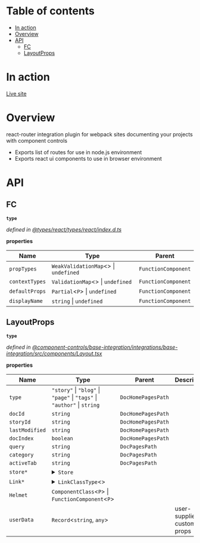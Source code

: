 # Table of contents

-   [In action](#in-action)
-   [Overview](#overview)
-   [API](#api)
    -   [FC](#fc)
    -   [LayoutProps](#layoutprops)

# In action

[Live site](https://component-controls.com)

# Overview

react-router integration plugin for webpack sites documenting your projects with component controls

-   Exports list of routes for use in node.js environment
-   Exports react ui components to use in browser environment

# API

<api-readme />

<!-- START-API-README -->

## FC

**`type`**

_defined in [@types/react/types/react/index.d.ts](https://github.com/DefinitelyTyped/DefinitelyTyped/tree/master/types/react/index.d.ts)_

**properties**

| Name           | Type                                    | Parent              |
| -------------- | --------------------------------------- | ------------------- |
| `propTypes`    | `WeakValidationMap`&lt;> \| `undefined` | `FunctionComponent` |
| `contextTypes` | `ValidationMap`&lt;> \| `undefined`     | `FunctionComponent` |
| `defaultProps` | `Partial`&lt;`P`> \| `undefined`        | `FunctionComponent` |
| `displayName`  | `string` \| `undefined`                 | `FunctionComponent` |

## LayoutProps

**`type`**

_defined in [@component-controls/base-integration/integrations/base-integration/src/components/Layout.tsx](https://github.com/ccontrols/component-controls/tree/master/integrations/base-integration/src/components/Layout.tsx#L11)_

**properties**

| Name           | Type                                                                                                                                                                                                                                                                                                                                                                                                                                                                                                                                                                                                                                                                                                                                                                                                                                                                                                                                                                                                                                                                                                                                                                                                                                                                                                                                                                                                                                                                                                                                                                                                                                                                                                                                                                                                                                                                                                                                                                                                                                                                                                                                                                                                                                                                                                                                                                                                                                                                                                                                                                                                                                                                                                                                                                                                                                                                                                                                                                                                                                                                                                                                                                                                                                                                                                                                                                                                                                                                                                                                                                                                                                                                                                                                                                                                                                                                                                                                                                                                                                                                                                                                                                                                                                                                                                                                                                                                                                                                                                                                                                                                                                                                                                                                                                                                                                                                                                                                                                                                                                                                                                                                                                                                                                                                                                                                                                                                                                                                                                                                                                                                                                                                                                                                                                                                                                                                                                                                                                                                                                                                                                                                                                                                                                                                                                                                                                                                                                                                                                                                                                                                                                                                                                                                                                                                                                                                                                                                                                                                                                                                                                                                                                                                                                                                                                                                                                                                                                                                                                                                                                                                                                                                                                                                                                                                                                                                                                                                                                                                                                                                                                                                                                                                                                                                                                                                                                                                                                                                                                                                                                                                                                                                                                                                                                                                                                                                                                                                                                                                                                                                                                                                                                                                                                                                                                                                                                                                                                                                                                                                                                                                                                                                                                                                                                                                                                                                                                                                                                                                                                                                                                                                                                                                                                                                                                                                                                                                                                                                                                                                                                                                                                                                                                                                                                                                                                                                                                                                                                                                                                                                                                                                                                                                                                                                                                                                                                                                                                                                                                                                                                                                                                                                                                                                                                                                                                                                                                                                                                                                                                                                                                                                                                                                                                                                                                                                                                                                                                                                                                                                                                                                                                                                                                                                                                                                                                                                                           | Parent             | Description                |
| -------------- | ---------------------------------------------------------------------------------------------------------------------------------------------------------------------------------------------------------------------------------------------------------------------------------------------------------------------------------------------------------------------------------------------------------------------------------------------------------------------------------------------------------------------------------------------------------------------------------------------------------------------------------------------------------------------------------------------------------------------------------------------------------------------------------------------------------------------------------------------------------------------------------------------------------------------------------------------------------------------------------------------------------------------------------------------------------------------------------------------------------------------------------------------------------------------------------------------------------------------------------------------------------------------------------------------------------------------------------------------------------------------------------------------------------------------------------------------------------------------------------------------------------------------------------------------------------------------------------------------------------------------------------------------------------------------------------------------------------------------------------------------------------------------------------------------------------------------------------------------------------------------------------------------------------------------------------------------------------------------------------------------------------------------------------------------------------------------------------------------------------------------------------------------------------------------------------------------------------------------------------------------------------------------------------------------------------------------------------------------------------------------------------------------------------------------------------------------------------------------------------------------------------------------------------------------------------------------------------------------------------------------------------------------------------------------------------------------------------------------------------------------------------------------------------------------------------------------------------------------------------------------------------------------------------------------------------------------------------------------------------------------------------------------------------------------------------------------------------------------------------------------------------------------------------------------------------------------------------------------------------------------------------------------------------------------------------------------------------------------------------------------------------------------------------------------------------------------------------------------------------------------------------------------------------------------------------------------------------------------------------------------------------------------------------------------------------------------------------------------------------------------------------------------------------------------------------------------------------------------------------------------------------------------------------------------------------------------------------------------------------------------------------------------------------------------------------------------------------------------------------------------------------------------------------------------------------------------------------------------------------------------------------------------------------------------------------------------------------------------------------------------------------------------------------------------------------------------------------------------------------------------------------------------------------------------------------------------------------------------------------------------------------------------------------------------------------------------------------------------------------------------------------------------------------------------------------------------------------------------------------------------------------------------------------------------------------------------------------------------------------------------------------------------------------------------------------------------------------------------------------------------------------------------------------------------------------------------------------------------------------------------------------------------------------------------------------------------------------------------------------------------------------------------------------------------------------------------------------------------------------------------------------------------------------------------------------------------------------------------------------------------------------------------------------------------------------------------------------------------------------------------------------------------------------------------------------------------------------------------------------------------------------------------------------------------------------------------------------------------------------------------------------------------------------------------------------------------------------------------------------------------------------------------------------------------------------------------------------------------------------------------------------------------------------------------------------------------------------------------------------------------------------------------------------------------------------------------------------------------------------------------------------------------------------------------------------------------------------------------------------------------------------------------------------------------------------------------------------------------------------------------------------------------------------------------------------------------------------------------------------------------------------------------------------------------------------------------------------------------------------------------------------------------------------------------------------------------------------------------------------------------------------------------------------------------------------------------------------------------------------------------------------------------------------------------------------------------------------------------------------------------------------------------------------------------------------------------------------------------------------------------------------------------------------------------------------------------------------------------------------------------------------------------------------------------------------------------------------------------------------------------------------------------------------------------------------------------------------------------------------------------------------------------------------------------------------------------------------------------------------------------------------------------------------------------------------------------------------------------------------------------------------------------------------------------------------------------------------------------------------------------------------------------------------------------------------------------------------------------------------------------------------------------------------------------------------------------------------------------------------------------------------------------------------------------------------------------------------------------------------------------------------------------------------------------------------------------------------------------------------------------------------------------------------------------------------------------------------------------------------------------------------------------------------------------------------------------------------------------------------------------------------------------------------------------------------------------------------------------------------------------------------------------------------------------------------------------------------------------------------------------------------------------------------------------------------------------------------------------------------------------------------------------------------------------------------------------------------------------------------------------------------------------------------------------------------------------------------------------------------------------------------------------------------------------------------------------------------------------------------------------------------------------------------------------------------------------------------------------------------------------------------------------------------------------------------------------------------------------------------------------------------------------------------------------------------------------------------------------------------------------------------------------------------------------------------------------------------------------------------------------------------------------------------------------------------------------------------------------------------------------------------------------------------------------------------------------------------------------------------------------------------------------------------------------------------------------------------------------------------------------------------------------------------------------------------------------------------------------------------------------------------------------------------------------------------------------------------------------------------------------------------------------------------------------------------------------------------------------------------------------------------------------------------------------------------------------------------------------------------------------------------------------------------------------------------------------------------------------------------------------------------------------------------------------------------------------------------------------------------------------------------------------------------------------------------------------------------------------------------------------------------------------------------------------------------------------------------------------------------------------------------------------------------------------------------------------------------------------------------------------------------------------------------------------------------------------------------------------------------------------------------------------------------------------------------------------------------------------------------------------------------------------------------------------------------------------------------------------------------------------------------------------------------------------------------------------------------------------------------------------------------------------------------------------------------------------------------------------------------------------------------------------------------------------------------------------------------------------------------------------------------------------------------------------------------------------------------------------------------------------------------------------------------------------------------------------------------------------------------------------------------------------------------------------------------------------------------------------------------------------------------------------- | ------------------ | -------------------------- |
| `type`         | `"story"` \| `"blog"` \| `"page"` \| `"tags"` \| `"author"` \| `string`                                                                                                                                                                                                                                                                                                                                                                                                                                                                                                                                                                                                                                                                                                                                                                                                                                                                                                                                                                                                                                                                                                                                                                                                                                                                                                                                                                                                                                                                                                                                                                                                                                                                                                                                                                                                                                                                                                                                                                                                                                                                                                                                                                                                                                                                                                                                                                                                                                                                                                                                                                                                                                                                                                                                                                                                                                                                                                                                                                                                                                                                                                                                                                                                                                                                                                                                                                                                                                                                                                                                                                                                                                                                                                                                                                                                                                                                                                                                                                                                                                                                                                                                                                                                                                                                                                                                                                                                                                                                                                                                                                                                                                                                                                                                                                                                                                                                                                                                                                                                                                                                                                                                                                                                                                                                                                                                                                                                                                                                                                                                                                                                                                                                                                                                                                                                                                                                                                                                                                                                                                                                                                                                                                                                                                                                                                                                                                                                                                                                                                                                                                                                                                                                                                                                                                                                                                                                                                                                                                                                                                                                                                                                                                                                                                                                                                                                                                                                                                                                                                                                                                                                                                                                                                                                                                                                                                                                                                                                                                                                                                                                                                                                                                                                                                                                                                                                                                                                                                                                                                                                                                                                                                                                                                                                                                                                                                                                                                                                                                                                                                                                                                                                                                                                                                                                                                                                                                                                                                                                                                                                                                                                                                                                                                                                                                                                                                                                                                                                                                                                                                                                                                                                                                                                                                                                                                                                                                                                                                                                                                                                                                                                                                                                                                                                                                                                                                                                                                                                                                                                                                                                                                                                                                                                                                                                                                                                                                                                                                                                                                                                                                                                                                                                                                                                                                                                                                                                                                                                                                                                                                                                                                                                                                                                                                                                                                                                                                                                                                                                                                                                                                                                                                                                                                                                                                                                                        | `DocHomePagesPath` |                            |
| `docId`        | `string`                                                                                                                                                                                                                                                                                                                                                                                                                                                                                                                                                                                                                                                                                                                                                                                                                                                                                                                                                                                                                                                                                                                                                                                                                                                                                                                                                                                                                                                                                                                                                                                                                                                                                                                                                                                                                                                                                                                                                                                                                                                                                                                                                                                                                                                                                                                                                                                                                                                                                                                                                                                                                                                                                                                                                                                                                                                                                                                                                                                                                                                                                                                                                                                                                                                                                                                                                                                                                                                                                                                                                                                                                                                                                                                                                                                                                                                                                                                                                                                                                                                                                                                                                                                                                                                                                                                                                                                                                                                                                                                                                                                                                                                                                                                                                                                                                                                                                                                                                                                                                                                                                                                                                                                                                                                                                                                                                                                                                                                                                                                                                                                                                                                                                                                                                                                                                                                                                                                                                                                                                                                                                                                                                                                                                                                                                                                                                                                                                                                                                                                                                                                                                                                                                                                                                                                                                                                                                                                                                                                                                                                                                                                                                                                                                                                                                                                                                                                                                                                                                                                                                                                                                                                                                                                                                                                                                                                                                                                                                                                                                                                                                                                                                                                                                                                                                                                                                                                                                                                                                                                                                                                                                                                                                                                                                                                                                                                                                                                                                                                                                                                                                                                                                                                                                                                                                                                                                                                                                                                                                                                                                                                                                                                                                                                                                                                                                                                                                                                                                                                                                                                                                                                                                                                                                                                                                                                                                                                                                                                                                                                                                                                                                                                                                                                                                                                                                                                                                                                                                                                                                                                                                                                                                                                                                                                                                                                                                                                                                                                                                                                                                                                                                                                                                                                                                                                                                                                                                                                                                                                                                                                                                                                                                                                                                                                                                                                                                                                                                                                                                                                                                                                                                                                                                                                                                                                                                                                                                       | `DocHomePagesPath` |                            |
| `storyId`      | `string`                                                                                                                                                                                                                                                                                                                                                                                                                                                                                                                                                                                                                                                                                                                                                                                                                                                                                                                                                                                                                                                                                                                                                                                                                                                                                                                                                                                                                                                                                                                                                                                                                                                                                                                                                                                                                                                                                                                                                                                                                                                                                                                                                                                                                                                                                                                                                                                                                                                                                                                                                                                                                                                                                                                                                                                                                                                                                                                                                                                                                                                                                                                                                                                                                                                                                                                                                                                                                                                                                                                                                                                                                                                                                                                                                                                                                                                                                                                                                                                                                                                                                                                                                                                                                                                                                                                                                                                                                                                                                                                                                                                                                                                                                                                                                                                                                                                                                                                                                                                                                                                                                                                                                                                                                                                                                                                                                                                                                                                                                                                                                                                                                                                                                                                                                                                                                                                                                                                                                                                                                                                                                                                                                                                                                                                                                                                                                                                                                                                                                                                                                                                                                                                                                                                                                                                                                                                                                                                                                                                                                                                                                                                                                                                                                                                                                                                                                                                                                                                                                                                                                                                                                                                                                                                                                                                                                                                                                                                                                                                                                                                                                                                                                                                                                                                                                                                                                                                                                                                                                                                                                                                                                                                                                                                                                                                                                                                                                                                                                                                                                                                                                                                                                                                                                                                                                                                                                                                                                                                                                                                                                                                                                                                                                                                                                                                                                                                                                                                                                                                                                                                                                                                                                                                                                                                                                                                                                                                                                                                                                                                                                                                                                                                                                                                                                                                                                                                                                                                                                                                                                                                                                                                                                                                                                                                                                                                                                                                                                                                                                                                                                                                                                                                                                                                                                                                                                                                                                                                                                                                                                                                                                                                                                                                                                                                                                                                                                                                                                                                                                                                                                                                                                                                                                                                                                                                                                                                                                       | `DocHomePagesPath` |                            |
| `lastModified` | `string`                                                                                                                                                                                                                                                                                                                                                                                                                                                                                                                                                                                                                                                                                                                                                                                                                                                                                                                                                                                                                                                                                                                                                                                                                                                                                                                                                                                                                                                                                                                                                                                                                                                                                                                                                                                                                                                                                                                                                                                                                                                                                                                                                                                                                                                                                                                                                                                                                                                                                                                                                                                                                                                                                                                                                                                                                                                                                                                                                                                                                                                                                                                                                                                                                                                                                                                                                                                                                                                                                                                                                                                                                                                                                                                                                                                                                                                                                                                                                                                                                                                                                                                                                                                                                                                                                                                                                                                                                                                                                                                                                                                                                                                                                                                                                                                                                                                                                                                                                                                                                                                                                                                                                                                                                                                                                                                                                                                                                                                                                                                                                                                                                                                                                                                                                                                                                                                                                                                                                                                                                                                                                                                                                                                                                                                                                                                                                                                                                                                                                                                                                                                                                                                                                                                                                                                                                                                                                                                                                                                                                                                                                                                                                                                                                                                                                                                                                                                                                                                                                                                                                                                                                                                                                                                                                                                                                                                                                                                                                                                                                                                                                                                                                                                                                                                                                                                                                                                                                                                                                                                                                                                                                                                                                                                                                                                                                                                                                                                                                                                                                                                                                                                                                                                                                                                                                                                                                                                                                                                                                                                                                                                                                                                                                                                                                                                                                                                                                                                                                                                                                                                                                                                                                                                                                                                                                                                                                                                                                                                                                                                                                                                                                                                                                                                                                                                                                                                                                                                                                                                                                                                                                                                                                                                                                                                                                                                                                                                                                                                                                                                                                                                                                                                                                                                                                                                                                                                                                                                                                                                                                                                                                                                                                                                                                                                                                                                                                                                                                                                                                                                                                                                                                                                                                                                                                                                                                                                                                       | `DocHomePagesPath` |                            |
| `docIndex`     | `boolean`                                                                                                                                                                                                                                                                                                                                                                                                                                                                                                                                                                                                                                                                                                                                                                                                                                                                                                                                                                                                                                                                                                                                                                                                                                                                                                                                                                                                                                                                                                                                                                                                                                                                                                                                                                                                                                                                                                                                                                                                                                                                                                                                                                                                                                                                                                                                                                                                                                                                                                                                                                                                                                                                                                                                                                                                                                                                                                                                                                                                                                                                                                                                                                                                                                                                                                                                                                                                                                                                                                                                                                                                                                                                                                                                                                                                                                                                                                                                                                                                                                                                                                                                                                                                                                                                                                                                                                                                                                                                                                                                                                                                                                                                                                                                                                                                                                                                                                                                                                                                                                                                                                                                                                                                                                                                                                                                                                                                                                                                                                                                                                                                                                                                                                                                                                                                                                                                                                                                                                                                                                                                                                                                                                                                                                                                                                                                                                                                                                                                                                                                                                                                                                                                                                                                                                                                                                                                                                                                                                                                                                                                                                                                                                                                                                                                                                                                                                                                                                                                                                                                                                                                                                                                                                                                                                                                                                                                                                                                                                                                                                                                                                                                                                                                                                                                                                                                                                                                                                                                                                                                                                                                                                                                                                                                                                                                                                                                                                                                                                                                                                                                                                                                                                                                                                                                                                                                                                                                                                                                                                                                                                                                                                                                                                                                                                                                                                                                                                                                                                                                                                                                                                                                                                                                                                                                                                                                                                                                                                                                                                                                                                                                                                                                                                                                                                                                                                                                                                                                                                                                                                                                                                                                                                                                                                                                                                                                                                                                                                                                                                                                                                                                                                                                                                                                                                                                                                                                                                                                                                                                                                                                                                                                                                                                                                                                                                                                                                                                                                                                                                                                                                                                                                                                                                                                                                                                                                                                                      | `DocHomePagesPath` |                            |
| `query`        | `string`                                                                                                                                                                                                                                                                                                                                                                                                                                                                                                                                                                                                                                                                                                                                                                                                                                                                                                                                                                                                                                                                                                                                                                                                                                                                                                                                                                                                                                                                                                                                                                                                                                                                                                                                                                                                                                                                                                                                                                                                                                                                                                                                                                                                                                                                                                                                                                                                                                                                                                                                                                                                                                                                                                                                                                                                                                                                                                                                                                                                                                                                                                                                                                                                                                                                                                                                                                                                                                                                                                                                                                                                                                                                                                                                                                                                                                                                                                                                                                                                                                                                                                                                                                                                                                                                                                                                                                                                                                                                                                                                                                                                                                                                                                                                                                                                                                                                                                                                                                                                                                                                                                                                                                                                                                                                                                                                                                                                                                                                                                                                                                                                                                                                                                                                                                                                                                                                                                                                                                                                                                                                                                                                                                                                                                                                                                                                                                                                                                                                                                                                                                                                                                                                                                                                                                                                                                                                                                                                                                                                                                                                                                                                                                                                                                                                                                                                                                                                                                                                                                                                                                                                                                                                                                                                                                                                                                                                                                                                                                                                                                                                                                                                                                                                                                                                                                                                                                                                                                                                                                                                                                                                                                                                                                                                                                                                                                                                                                                                                                                                                                                                                                                                                                                                                                                                                                                                                                                                                                                                                                                                                                                                                                                                                                                                                                                                                                                                                                                                                                                                                                                                                                                                                                                                                                                                                                                                                                                                                                                                                                                                                                                                                                                                                                                                                                                                                                                                                                                                                                                                                                                                                                                                                                                                                                                                                                                                                                                                                                                                                                                                                                                                                                                                                                                                                                                                                                                                                                                                                                                                                                                                                                                                                                                                                                                                                                                                                                                                                                                                                                                                                                                                                                                                                                                                                                                                                                                                                       | `DocPagesPath`     |                            |
| `category`     | `string`                                                                                                                                                                                                                                                                                                                                                                                                                                                                                                                                                                                                                                                                                                                                                                                                                                                                                                                                                                                                                                                                                                                                                                                                                                                                                                                                                                                                                                                                                                                                                                                                                                                                                                                                                                                                                                                                                                                                                                                                                                                                                                                                                                                                                                                                                                                                                                                                                                                                                                                                                                                                                                                                                                                                                                                                                                                                                                                                                                                                                                                                                                                                                                                                                                                                                                                                                                                                                                                                                                                                                                                                                                                                                                                                                                                                                                                                                                                                                                                                                                                                                                                                                                                                                                                                                                                                                                                                                                                                                                                                                                                                                                                                                                                                                                                                                                                                                                                                                                                                                                                                                                                                                                                                                                                                                                                                                                                                                                                                                                                                                                                                                                                                                                                                                                                                                                                                                                                                                                                                                                                                                                                                                                                                                                                                                                                                                                                                                                                                                                                                                                                                                                                                                                                                                                                                                                                                                                                                                                                                                                                                                                                                                                                                                                                                                                                                                                                                                                                                                                                                                                                                                                                                                                                                                                                                                                                                                                                                                                                                                                                                                                                                                                                                                                                                                                                                                                                                                                                                                                                                                                                                                                                                                                                                                                                                                                                                                                                                                                                                                                                                                                                                                                                                                                                                                                                                                                                                                                                                                                                                                                                                                                                                                                                                                                                                                                                                                                                                                                                                                                                                                                                                                                                                                                                                                                                                                                                                                                                                                                                                                                                                                                                                                                                                                                                                                                                                                                                                                                                                                                                                                                                                                                                                                                                                                                                                                                                                                                                                                                                                                                                                                                                                                                                                                                                                                                                                                                                                                                                                                                                                                                                                                                                                                                                                                                                                                                                                                                                                                                                                                                                                                                                                                                                                                                                                                                                                                       | `DocPagesPath`     |                            |
| `activeTab`    | `string`                                                                                                                                                                                                                                                                                                                                                                                                                                                                                                                                                                                                                                                                                                                                                                                                                                                                                                                                                                                                                                                                                                                                                                                                                                                                                                                                                                                                                                                                                                                                                                                                                                                                                                                                                                                                                                                                                                                                                                                                                                                                                                                                                                                                                                                                                                                                                                                                                                                                                                                                                                                                                                                                                                                                                                                                                                                                                                                                                                                                                                                                                                                                                                                                                                                                                                                                                                                                                                                                                                                                                                                                                                                                                                                                                                                                                                                                                                                                                                                                                                                                                                                                                                                                                                                                                                                                                                                                                                                                                                                                                                                                                                                                                                                                                                                                                                                                                                                                                                                                                                                                                                                                                                                                                                                                                                                                                                                                                                                                                                                                                                                                                                                                                                                                                                                                                                                                                                                                                                                                                                                                                                                                                                                                                                                                                                                                                                                                                                                                                                                                                                                                                                                                                                                                                                                                                                                                                                                                                                                                                                                                                                                                                                                                                                                                                                                                                                                                                                                                                                                                                                                                                                                                                                                                                                                                                                                                                                                                                                                                                                                                                                                                                                                                                                                                                                                                                                                                                                                                                                                                                                                                                                                                                                                                                                                                                                                                                                                                                                                                                                                                                                                                                                                                                                                                                                                                                                                                                                                                                                                                                                                                                                                                                                                                                                                                                                                                                                                                                                                                                                                                                                                                                                                                                                                                                                                                                                                                                                                                                                                                                                                                                                                                                                                                                                                                                                                                                                                                                                                                                                                                                                                                                                                                                                                                                                                                                                                                                                                                                                                                                                                                                                                                                                                                                                                                                                                                                                                                                                                                                                                                                                                                                                                                                                                                                                                                                                                                                                                                                                                                                                                                                                                                                                                                                                                                                                                                                       | `DocPagesPath`     |                            |
| `store*`       | <details><summary>`Store`</summary><blockquote>`error`: `string`<br /><details><summary>`config`\*</summary><blockquote>`author`: `string`<br />`category`: `string`<br />`title`: `string`<br />`logo`: `string` \| `ReactNode`<br /><details><summary>`app`</summary><blockquote>`propTypes`: `WeakValidationMap`&lt;`P`> \| `undefined`<br />`contextTypes`: `ValidationMap`&lt;`any`> \| `undefined`<br />`defaultProps`: `Partial`&lt;`P`> \| `undefined`<br />`displayName`\*: </blockquote></details>`description`: `string`<br />`copyright`: `string`<br />`language`: `string`<br />`image`: `string`<br />`links`: (`DetailedHTMLProps`&lt;>)\[]<br />`seo`: `ReactChild` \| `ReactFragment` \| `ReactPortal` \| `boolean` \| `null` \| `undefined`<br /><details><summary>`pages`</summary><blockquote>\[`string`]: <details><summary>`type`</summary><blockquote>`basePath`\*: <br />`sideNav`\*: <br />`label`\*: <br />`indexHome`\*: <br />`topMenu`\*: <br />`container`\*: <br />`tabs`\*: <br />`navSidebar`\*: <br />`contextSidebar`\*: <br />`fullPage`\*: </blockquote></details></blockquote></details><details><summary>`theme`</summary><blockquote>\[`string`]: `any`</blockquote></details>`storySort`: **function** (<br />`a`\*: `string`<br />`b`\*: `string`<br />) => `number`<br /><details><summary>`toolbar`</summary><blockquote>`left`: ActionItems<br />`right`: ActionItems</blockquote></details><details><summary>`footer`</summary><blockquote>`left`: ActionItems<br />`right`: ActionItems</blockquote></details>`sidebar`: `ActionItem`\[]<br />`menu`: `StaticMenuItem`\[]<br />`components`: `Record`&lt;`string`, `unknown`><br />`analytics`: `any`<br />`component`: `string` \| `Record`&lt;`string`, `unknown`> \| `ElementType`&lt;`Props`><br />`subcomponents`: `Record`&lt;`string`, (`string`, `Record`&lt;`string`, `unknown`>, `ElementType`&lt;`Props`>)><br /><details><summary>`controls`</summary><blockquote>\[`string`]: `ComponentControlText` \| `ComponentControlBoolean` \| `ComponentControlColor` \| `ComponentControlDate` \| `ComponentControlObject`&lt;`P`> \| `ComponentControlButton` \| `ComponentControlOptions` \| `ComponentControlNumber` \| `ComponentControlArray` \| `ComponentControlFiles`</blockquote></details><details><summary>`smartControls`</summary><blockquote>`smart`: `boolean`<br />`include`: `string`\[] \| `IncludeFn`<br />`exclude`: `string`\[] \| `IncludeFn`</blockquote></details>`decorators`: `StoryRenderFn`\[]<br />`plugins`: `any`<br />`renderFn`: **function** (<br /><details><summary>`props`\*</summary><blockquote><details><summary>`story`\*</summary><blockquote>`name`\*: <br />`storyName`\*: <br />`id`\*: <br />`rawId`\*: <br />`doc`\*: <br />`storyFn`\*: <br />`description`\*: <br />`arguments`\*: <br />`loc`\*: <br />`source`\*: <br />`subtitle`\*: <br />`dynamic`\*: <br />`dynamicId`\*: <br />`component`\*: <br />`subcomponents`\*: <br />`controls`\*: <br />`smartControls`\*: <br />`decorators`\*: <br />`plugins`\*: <br />`category`\*: </blockquote></details><details><summary>`doc`</summary><blockquote>`title`\*: <br />`type`\*: <br />`route`\*: <br />`date`\*: <br />`dateModified`\*: <br />`status`\*: <br />`tags`\*: <br />`keywords`\*: <br />`description`\*: <br />`image`\*: <br />`author`\*: <br />`order`\*: <br />`menu`\*: <br />`template`\*: <br />`stories`\*: <br />`source`\*: <br />`fileName`\*: <br />`package`\*: <br />`testFiles`\*: <br />`testCoverage`\*: <br />`testData`\*: <br />`renderFn`\*: <br />`data`\*: <br />`componentsLookup`\*: <br />`MDXPage`\*: <br />`isMDXComponent`\*: <br />`parameters`\*: <br />`component`\*: <br />`subcomponents`\*: <br />`controls`\*: <br />`smartControls`\*: <br />`decorators`\*: <br />`plugins`\*: <br />`category`\*: <br />`navSidebar`\*: <br />`contextSidebar`\*: <br />`fullPage`\*: </blockquote></details>`values`: ExampleControls<br />`options`: `any`</blockquote></details>) => `any`<br />`webpack`: `Configuration` \| `WebpackConfigFn`<br />`finalWebpack`: `Configuration` \| `WebpackConfigFn`<br />`presets`: `RuleType`\[]<br />`configPath`: `string`<br />`distFolder`: `string`<br />`bundleName`: `string`<br />`staticFolder`: `string`<br />`cssFileName`: `string`<br />`logOptions`: `Partial`&lt;`LogOptions`><br />`mode`: `"none"` \| `"development"` \| `"production"`<br /><details><summary>`loaders`</summary><blockquote>`encodeHTML`\*: encodeHTML<br />`at`\*: **function** (<br />`index`\*: <br />) => `T` \| `undefined`<br />`module`: `string`<br />`ident`: `string`<br />`loader`: `string`<br />`options`: `string` \| `type`</blockquote></details>`stories`: `string` \| `string`\[]<br />`files`: `string` \| `string`\[]<br />`siteRoot`: `string`<br />`ignore`: `string`\[]<br />`categories`: `DocType`\[]<br />`siteMap`: `type` \| `boolean`<br />`siteUrl`: `string`<br />`instrument`: `any`<br /><details><summary>`search`</summary><blockquote>`indexingModule`: `string`<br />`searchingModule`\*: `string`<br />`fields`: `SearchFields`\[]<br />`emptySearchDocuments`: `string`\[]<br />`hitsPerPage`: `number`<br />`options`: `any`</blockquote></details><details><summary>`tokens`</summary><blockquote>`figmaAccessToken`: `string`<br />`githubAccessToken`: `string`</blockquote></details></blockquote></details><details><summary>`docs`\*</summary><blockquote>\[`string`]: <details><summary>`type`</summary><blockquote>\[`string`]: `any`<br />`title`\*: `string`<br />`type`: DocType<br />`route`: `string`<br />`date`: `string`<br />`dateModified`: `string`<br />`status`: `"draft"` \| `"published"`<br />`tags`: `string`\[]<br />`keywords`: `string`\[]<br />`description`: `string` \| `JSX.Element`<br />`image`: `string`<br />`author`: `string`<br />`order`: `number`<br />`menu`: `string`<br /><details><summary>`template`</summary><blockquote>`bind`\*: **function** (<br />`props`\*: <br />) => `Example`&lt;`Props`><br />`category`: `string`<br />`description`: `string`<br /><details><summary>`component`</summary><blockquote>`encodeHTML`\*: <br />`at`\*: </blockquote></details>`subcomponents`: `Record`&lt;`string`, (`string`, `Record`&lt;`string`, `unknown`>, `ElementType`&lt;`Props`>)><br />`smartControls`: SmartControls<br />`decorators`: `StoryRenderFn`\[]<br />`plugins`: `any`<br />`source`: `string`<br />`storyName`: `string`<br />`id`: `string`<br />`rawId`: `string`<br />`doc`: `string`<br />`storyFn`: StoryRenderFn<br /><details><summary>`loc`</summary><blockquote>`start`\*: <br />`end`\*: </blockquote></details>`subtitle`: `string`<br />`dynamic`: `boolean`<br />`dynamicId`: `string`<br />`controls`: ExampleControls</blockquote></details>`stories`: `string`\[]<br />`source`: `string`<br />`fileName`: `string`<br />`package`: `string`<br />`testFiles`: `string`\[]<br />`testCoverage`: `string`\[]<br />`testData`: `string`<br />`renderFn`: **function** (<br />`props`\*: <br />) => `any`<br /><details><summary>`data`</summary><blockquote>\[`string`]: </blockquote></details><details><summary>`componentsLookup`</summary><blockquote>\[`string`]: `string`</blockquote></details>`MDXPage`: `any`<br />`isMDXComponent`: `boolean`<br />`parameters`: `any`<br /><details><summary>`component`</summary><blockquote>`encodeHTML`\*: encodeHTML<br />`at`\*: **function** (<br />`index`\*: <br />) => `T` \| `undefined`</blockquote></details>`subcomponents`: `Record`&lt;`string`, (`string`, `Record`&lt;`string`, `unknown`>, `ElementType`&lt;`Props`>)><br />`controls`: ComponentControls<br />`smartControls`: SmartControls<br />`decorators`: `StoryRenderFn`\[]<br />`plugins`: `any`<br />`category`: `string`<br />`navSidebar`: `boolean`<br />`contextSidebar`: `boolean`<br />`fullPage`: `boolean`</blockquote></details></blockquote></details><details><summary>`stories`\*</summary><blockquote>\[`string`]: <details><summary>`type`</summary><blockquote>`name`\*: `string`<br />`storyName`: `string`<br />`id`: `string`<br />`rawId`: `string`<br />`doc`: `string`<br />`storyFn`: StoryRenderFn<br />`description`: `string`<br />`arguments`: `StoryArgument`\[]<br /><details><summary>`loc`</summary><blockquote>`start`\*: <br />`end`\*: </blockquote></details>`source`: `string`<br />`subtitle`: `string`<br />`dynamic`: `boolean`<br />`dynamicId`: `string`<br /><details><summary>`component`</summary><blockquote>`encodeHTML`\*: encodeHTML<br />`at`\*: **function** (<br />`index`\*: <br />) => `T` \| `undefined`</blockquote></details>`subcomponents`: `Record`&lt;`string`, (`string`, `Record`&lt;`string`, `unknown`>, `ElementType`&lt;`Props`>)><br />`controls`: ComponentControls<br />`smartControls`: SmartControls<br />`decorators`: `StoryRenderFn`\[]<br />`plugins`: `any`<br />`category`: `string`</blockquote></details></blockquote></details><details><summary>`components`\*</summary><blockquote>\[`string`]: <details><summary>`interface`</summary><blockquote>`name`\*: `string`<br />`importedName`: `"default"` \| `"namespace"` \| `string`<br />`from`: `string`<br />`request`: `string`<br />`fileName`: `string`<br />`propsInfoFile`: `string`<br /><details><summary>`loc`</summary><blockquote>`start`\*: <br />`end`\*: </blockquote></details>`package`: `string`<br />`source`: `string`<br /><details><summary>`info`</summary><blockquote>`displayName`\*: <br />`description`\*: <br />`props`\*: </blockquote></details><details><summary>`externalDependencies`</summary><blockquote>\[`string`]: (`Omit`&lt;`ImportType`, `"from"`>)\[]</blockquote></details><details><summary>`localDependencies`</summary><blockquote>\[`string`]: (`Omit`&lt;`ImportType`, `"from"`>)\[]</blockquote></details>`jsx`: `JSXNode`\[]<br /><details><summary>`fileInfo`</summary><blockquote>`dateCreated`\*: <br />`dateModified`\*: <br />`commits`\*: <br />`sloc`\*: </blockquote></details><details><summary>`jest`</summary><blockquote>`results`\*: <br />`coverage`\*: </blockquote></details></blockquote></details></blockquote></details><details><summary>`packages`\*</summary><blockquote>\[`string`]: <details><summary>`interface`</summary><blockquote>`fileHash`\*: `string`<br />`name`: `string`<br />`version`: `string`<br /><details><summary>`dependencies`</summary><blockquote>\[`string`]: PackageDependency</blockquote></details><details><summary>`devDependencies`</summary><blockquote>\[`string`]: PackageDependency</blockquote></details><details><summary>`peerDependencies`</summary><blockquote>\[`string`]: PackageDependency</blockquote></details>`privateNpm`: `boolean`<br /><details><summary>`repository`\*</summary><blockquote>`browse`: `string`<br />`docs`: `string`<br />`issues`: `string`</blockquote></details></blockquote></details></blockquote></details>`addObserver`\*: **function** (<br />`observer`\*: **function** (<br />`story`: Story<br />) => `void`<br />) => `void`<br />`removeObserver`\*: **function** (<br />`observer`\*: **function** (<br />`story`: Story<br />) => `void`<br />) => `void`<br />`updateStory`\*: **function** (<br /><details><summary>`story`\*</summary><blockquote>`name`\*: `string`<br />`storyName`: `string`<br />`id`: `string`<br />`rawId`: `string`<br />`doc`: `string`<br />`storyFn`: StoryRenderFn<br />`description`: `string`<br />`arguments`: `StoryArgument`\[]<br /><details><summary>`loc`</summary><blockquote>`start`\*: <br />`end`\*: </blockquote></details>`source`: `string`<br />`subtitle`: `string`<br />`dynamic`: `boolean`<br />`dynamicId`: `string`<br />`component`: `string` \| `Record`&lt;`string`, `unknown`> \| `ElementType`&lt;`Props`><br />`subcomponents`: `Record`&lt;`string`, (`string`, `Record`&lt;`string`, `unknown`>, `ElementType`&lt;`Props`>)><br />`controls`: ComponentControls<br />`smartControls`: SmartControls<br />`decorators`: `StoryRenderFn`\[]<br />`plugins`: `any`<br />`category`: `string`</blockquote></details>) => `void`<br />`search`: **function** (<br /><details><summary>`store`\*</summary><blockquote>`error`\*: <br />`config`\*: <br />`docs`\*: <br />`stories`\*: <br />`components`\*: <br />`packages`\*: <br />`addObserver`\*: <br />`removeObserver`\*: <br />`updateStory`\*: <br />`search`\*: </blockquote></details>) => <details><summary>`SearchResult`</summary><blockquote>`items`\*: `SearchItem`\[]<br />`searchFn`\*: **function** (<br />`search`\*: `string`<br />) => `void`<br /><details><summary>`provider`</summary><blockquote>`logo`\*: ReactNode<br />`url`\*: `string`<br />`name`\*: `string`</blockquote></details></blockquote></details></blockquote></details> |                    |                            |
| `Link*`        | <details><summary>`LinkClassType`&lt;></summary><blockquote>`propTypes`: `WeakValidationMap`&lt;> \| `undefined`<br />`contextTypes`: `ValidationMap`&lt;> \| `undefined`<br />`defaultProps`: `Partial`&lt;`P`> \| `undefined`<br />`displayName`: `string` \| `undefined`</blockquote></details>                                                                                                                                                                                                                                                                                                                                                                                                                                                                                                                                                                                                                                                                                                                                                                                                                                                                                                                                                                                                                                                                                                                                                                                                                                                                                                                                                                                                                                                                                                                                                                                                                                                                                                                                                                                                                                                                                                                                                                                                                                                                                                                                                                                                                                                                                                                                                                                                                                                                                                                                                                                                                                                                                                                                                                                                                                                                                                                                                                                                                                                                                                                                                                                                                                                                                                                                                                                                                                                                                                                                                                                                                                                                                                                                                                                                                                                                                                                                                                                                                                                                                                                                                                                                                                                                                                                                                                                                                                                                                                                                                                                                                                                                                                                                                                                                                                                                                                                                                                                                                                                                                                                                                                                                                                                                                                                                                                                                                                                                                                                                                                                                                                                                                                                                                                                                                                                                                                                                                                                                                                                                                                                                                                                                                                                                                                                                                                                                                                                                                                                                                                                                                                                                                                                                                                                                                                                                                                                                                                                                                                                                                                                                                                                                                                                                                                                                                                                                                                                                                                                                                                                                                                                                                                                                                                                                                                                                                                                                                                                                                                                                                                                                                                                                                                                                                                                                                                                                                                                                                                                                                                                                                                                                                                                                                                                                                                                                                                                                                                                                                                                                                                                                                                                                                                                                                                                                                                                                                                                                                                                                                                                                                                                                                                                                                                                                                                                                                                                                                                                                                                                                                                                                                                                                                                                                                                                                                                                                                                                                                                                                                                                                                                                                                                                                                                                                                                                                                                                                                                                                                                                                                                                                                                                                                                                                                                                                                                                                                                                                                                                                                                                                                                                                                                                                                                                                                                                                                                                                                                                                                                                                                                                                                                                                                                                                                                                                                                                                                                                                                                                                                                                             |                    |                            |
| `Helmet`       | `ComponentClass`&lt;`P`> \| `FunctionComponent`&lt;`P`>                                                                                                                                                                                                                                                                                                                                                                                                                                                                                                                                                                                                                                                                                                                                                                                                                                                                                                                                                                                                                                                                                                                                                                                                                                                                                                                                                                                                                                                                                                                                                                                                                                                                                                                                                                                                                                                                                                                                                                                                                                                                                                                                                                                                                                                                                                                                                                                                                                                                                                                                                                                                                                                                                                                                                                                                                                                                                                                                                                                                                                                                                                                                                                                                                                                                                                                                                                                                                                                                                                                                                                                                                                                                                                                                                                                                                                                                                                                                                                                                                                                                                                                                                                                                                                                                                                                                                                                                                                                                                                                                                                                                                                                                                                                                                                                                                                                                                                                                                                                                                                                                                                                                                                                                                                                                                                                                                                                                                                                                                                                                                                                                                                                                                                                                                                                                                                                                                                                                                                                                                                                                                                                                                                                                                                                                                                                                                                                                                                                                                                                                                                                                                                                                                                                                                                                                                                                                                                                                                                                                                                                                                                                                                                                                                                                                                                                                                                                                                                                                                                                                                                                                                                                                                                                                                                                                                                                                                                                                                                                                                                                                                                                                                                                                                                                                                                                                                                                                                                                                                                                                                                                                                                                                                                                                                                                                                                                                                                                                                                                                                                                                                                                                                                                                                                                                                                                                                                                                                                                                                                                                                                                                                                                                                                                                                                                                                                                                                                                                                                                                                                                                                                                                                                                                                                                                                                                                                                                                                                                                                                                                                                                                                                                                                                                                                                                                                                                                                                                                                                                                                                                                                                                                                                                                                                                                                                                                                                                                                                                                                                                                                                                                                                                                                                                                                                                                                                                                                                                                                                                                                                                                                                                                                                                                                                                                                                                                                                                                                                                                                                                                                                                                                                                                                                                                                                                                                                        |                    |                            |
| `userData`     | `Record`&lt;`string`, `any`>                                                                                                                                                                                                                                                                                                                                                                                                                                                                                                                                                                                                                                                                                                                                                                                                                                                                                                                                                                                                                                                                                                                                                                                                                                                                                                                                                                                                                                                                                                                                                                                                                                                                                                                                                                                                                                                                                                                                                                                                                                                                                                                                                                                                                                                                                                                                                                                                                                                                                                                                                                                                                                                                                                                                                                                                                                                                                                                                                                                                                                                                                                                                                                                                                                                                                                                                                                                                                                                                                                                                                                                                                                                                                                                                                                                                                                                                                                                                                                                                                                                                                                                                                                                                                                                                                                                                                                                                                                                                                                                                                                                                                                                                                                                                                                                                                                                                                                                                                                                                                                                                                                                                                                                                                                                                                                                                                                                                                                                                                                                                                                                                                                                                                                                                                                                                                                                                                                                                                                                                                                                                                                                                                                                                                                                                                                                                                                                                                                                                                                                                                                                                                                                                                                                                                                                                                                                                                                                                                                                                                                                                                                                                                                                                                                                                                                                                                                                                                                                                                                                                                                                                                                                                                                                                                                                                                                                                                                                                                                                                                                                                                                                                                                                                                                                                                                                                                                                                                                                                                                                                                                                                                                                                                                                                                                                                                                                                                                                                                                                                                                                                                                                                                                                                                                                                                                                                                                                                                                                                                                                                                                                                                                                                                                                                                                                                                                                                                                                                                                                                                                                                                                                                                                                                                                                                                                                                                                                                                                                                                                                                                                                                                                                                                                                                                                                                                                                                                                                                                                                                                                                                                                                                                                                                                                                                                                                                                                                                                                                                                                                                                                                                                                                                                                                                                                                                                                                                                                                                                                                                                                                                                                                                                                                                                                                                                                                                                                                                                                                                                                                                                                                                                                                                                                                                                                                                                                                                   |                    | user-supplied custom props |

<!-- END-API-README -->
